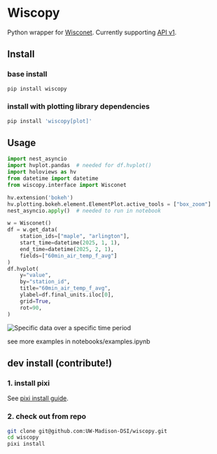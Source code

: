 # Wiscopy
Python wrapper for [Wisconet](https://wisconet.wisc.edu/). Currently supporting [API v1](https://wisconet.wisc.edu/docs).

## Install

### base install
```bash
pip install wiscopy
```

### install with plotting library dependencies
```bash
pip install 'wiscopy[plot]'
```

## Usage
```python
import nest_asyncio
import hvplot.pandas  # needed for df.hvplot()
import holoviews as hv
from datetime import datetime
from wiscopy.interface import Wisconet

hv.extension('bokeh')
hv.plotting.bokeh.element.ElementPlot.active_tools = ["box_zoom"]
nest_asyncio.apply()  # needed to run in notebook

w = Wisconet()
df = w.get_data(
    station_ids=["maple", "arlington"],
    start_time=datetime(2025, 1, 1),
    end_time=datetime(2025, 2, 1),
    fields=["60min_air_temp_f_avg"]
)
df.hvplot(
    y="value", 
    by="station_id",
    title="60min_air_temp_f_avg",
    ylabel=df.final_units.iloc[0],
    grid=True,
    rot=90,
)

```
![Specific data over a specific time period](./notebooks/specific_data_specific_time.png)

see more examples in notebooks/examples.ipynb


## dev install (contribute!)
### 1. install pixi
See [pixi install guide](https://pixi.sh/latest/advanced/installation/).

### 2. check out from repo
```bash
git clone git@github.com:UW-Madison-DSI/wiscopy.git
cd wiscopy
pixi install
```
